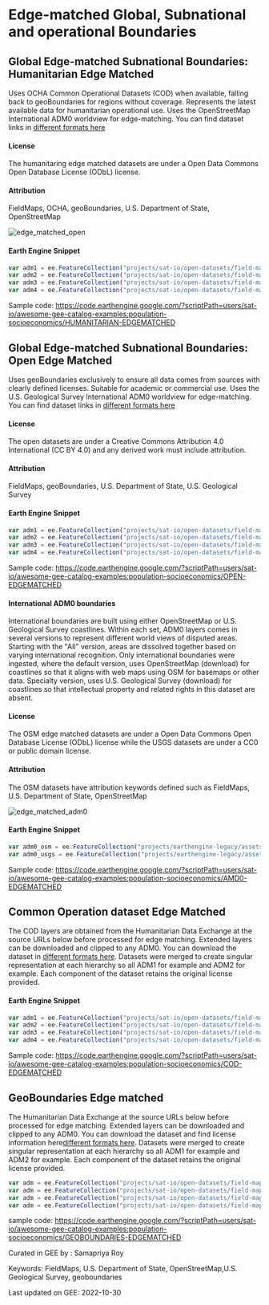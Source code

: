 # Edge-matched Global, Subnational and operational Boundaries

## Global Edge-matched Subnational Boundaries: Humanitarian Edge Matched
Uses OCHA Common Operational Datasets (COD) when available, falling back to geoBoundaries for regions without coverage. Represents the latest available data for humanitarian operational use. Uses the OpenStreetMap International ADM0 worldview for edge-matching. You can find dataset links in [different formats here](https://data.fieldmaps.io/edge-matched.json)

#### License

The humanitaring edge matched datasets are under a Open Data Commons Open Database License (ODbL) license.

#### Attribution
FieldMaps, OCHA, geoBoundaries, U.S. Department of State, OpenStreetMap

![edge_matched_open](https://user-images.githubusercontent.com/6677629/199188503-e5703654-41d3-48c2-8fde-cfd2cc21132f.gif)


#### Earth Engine Snippet

```js
var adm1 = ee.FeatureCollection("projects/sat-io/open-datasets/field-maps/edge-matched-humanitarian/adm1_polygons");
var adm2 = ee.FeatureCollection("projects/sat-io/open-datasets/field-maps/edge-matched-humanitarian/adm2_polygons");
var adm3 = ee.FeatureCollection("projects/sat-io/open-datasets/field-maps/edge-matched-humanitarian/adm3_polygons");
var adm4 = ee.FeatureCollection("projects/sat-io/open-datasets/field-maps/edge-matched-humanitarian/adm4_polygons");
```

Sample code: https://code.earthengine.google.com/?scriptPath=users/sat-io/awesome-gee-catalog-examples:population-socioeconomics/HUMANITARIAN-EDGEMATCHED

## Global Edge-matched Subnational Boundaries: Open Edge Matched

Uses geoBoundaries exclusively to ensure all data comes from sources with clearly defined licenses. Suitable for academic or commercial use. Uses the U.S. Geological Survey International ADM0 worldview for edge-matching. You can find dataset links in [different formats here](https://data.fieldmaps.io/edge-matched.json)

#### License

The open datasets are under a Creative Commons Attribution 4.0 International (CC BY 4.0) and any derived work must include attribution.

#### Attribution
FieldMaps, geoBoundaries, U.S. Department of State, U.S. Geological Survey

#### Earth Engine Snippet

```js
var adm1 = ee.FeatureCollection("projects/sat-io/open-datasets/field-maps/edge-matched-open/adm1_polygons");
var adm2 = ee.FeatureCollection("projects/sat-io/open-datasets/field-maps/edge-matched-open/adm2_polygons");
var adm3 = ee.FeatureCollection("projects/sat-io/open-datasets/field-maps/edge-matched-open/adm3_polygons");
var adm4 = ee.FeatureCollection("projects/sat-io/open-datasets/field-maps/edge-matched-open/adm4_polygons");
```

Sample code: https://code.earthengine.google.com/?scriptPath=users/sat-io/awesome-gee-catalog-examples:population-socioeconomics/OPEN-EDGEMATCHED


#### International ADM0 boundaries

International boundaries are built using either OpenStreetMap or U.S. Geological Survey coastlines. Within each set, ADM0 layers comes in several versions to represent different world views of disputed areas. Starting with the "All" version, areas are dissolved together based on varying international recognition. Only international boundaries were ingested, where the default version, uses OpenStreetMap (download) for coastlines so that it aligns with web maps using OSM for basemaps or other data. Specialty version, uses U.S. Geological Survey (download) for coastlines so that intellectual property and related rights in this dataset are absent.

#### License

The OSM edge matched datasets are under a Open Data Commons Open Database License (ODbL) license while the USGS datasets are under a CC0 or public domain license.

#### Attribution
The OSM datasets have attribution keywords defined such as
FieldMaps, U.S. Department of State, OpenStreetMap

![edge_matched_adm0](https://user-images.githubusercontent.com/6677629/199191574-a0955228-cd30-4ab5-9f23-2e9c2dd0087f.gif)

#### Earth Engine Snippet

```js
var adm0_osm = ee.FeatureCollection("projects/earthengine-legacy/assets/projects/sat-io/open-datasets/field-maps/OSM_adm0_polygons");
var adm0_usgs = ee.FeatureCollection("projects/earthengine-legacy/assets/projects/sat-io/open-datasets/field-maps/USGS_adm0_polygons");
```

Sample code: https://code.earthengine.google.com/?scriptPath=users/sat-io/awesome-gee-catalog-examples:population-socioeconomics/AMD0-EDGEMATCHED

## Common Operation dataset Edge Matched

The COD layers are obtained from the Humanitarian Data Exchange at the source URLs below before processed for edge matching. Extended layers can be downloaded and clipped to any ADM0. You can download the dataset in [different formats here](https://data.fieldmaps.io/geoboundaries.json). Datasets were merged to create singular representation at each hierarchy so all ADM1 for example and ADM2 for example. Each component of the dataset retains the original license provided.

#### Earth Engine Snippet

```js
var adm1 = ee.FeatureCollection("projects/sat-io/open-datasets/field-maps/edge-matched-cod/adm1_cod");
var adm2 = ee.FeatureCollection("projects/sat-io/open-datasets/field-maps/edge-matched-cod/adm2_cod");
var adm3 = ee.FeatureCollection("projects/sat-io/open-datasets/field-maps/edge-matched-cod/adm3_cod");
var adm4 = ee.FeatureCollection("projects/sat-io/open-datasets/field-maps/edge-matched-cod/adm4_cod");
```
Sample code: https://code.earthengine.google.com/?scriptPath=users/sat-io/awesome-gee-catalog-examples:population-socioeconomics/COD-EDGEMATCHED

## GeoBoundaries Edge matched

The Humanitarian Data Exchange at the source URLs below before processed for edge matching. Extended layers can be downloaded and clipped to any ADM0. You can download the dataset and find license information here[different formats here](https://data.fieldmaps.io/geoboundaries.json). Datasets were merged to create singular representation at each hierarchy so all ADM1 for example and ADM2 for example. Each component of the dataset retains the original license provided.

```js
var adm = ee.FeatureCollection("projects/sat-io/open-datasets/field-maps/edge-matched-geoboundaries/adm1_geoboundaries");
var adm = ee.FeatureCollection("projects/sat-io/open-datasets/field-maps/edge-matched-geoboundaries/adm2_geoboundaries");
var adm = ee.FeatureCollection("projects/sat-io/open-datasets/field-maps/edge-matched-geoboundaries/adm3_geoboundaries");
var adm = ee.FeatureCollection("projects/sat-io/open-datasets/field-maps/edge-matched-geoboundaries/adm4_geoboundaries");
```

sample code: https://code.earthengine.google.com/?scriptPath=users/sat-io/awesome-gee-catalog-examples:population-socioeconomics/GEOBOUNDARIES-EDGEMATCHED

Curated in GEE by : Samapriya Roy

Keywords: FieldMaps, U.S. Department of State, OpenStreetMap,U.S. Geological Survey, geoboundaries

Last updated on GEE: 2022-10-30
